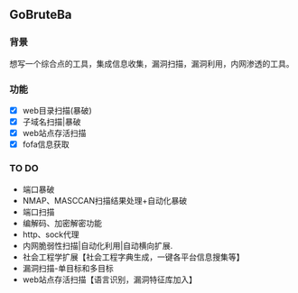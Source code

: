 ## GoBruteBa
### 背景
想写一个综合点的工具，集成信息收集，漏洞扫描，漏洞利用，内网渗透的工具。

### 功能
- [x] web目录扫描(暴破)
- [x] 子域名扫描|暴破
- [x] web站点存活扫描
- [x] fofa信息获取

### TO DO
* 端口暴破
* NMAP、MASCCAN扫描结果处理+自动化暴破
* 端口扫描
* 编解码、加密解密功能
* http、sock代理
* 内网脆弱性扫描|自动化利用|自动横向扩展.
* 社会工程学扩展【社会工程字典生成，一键各平台信息搜集等】
* 漏洞扫描-单目标和多目标
* web站点存活扫描【语言识别，漏洞特征库加入】
